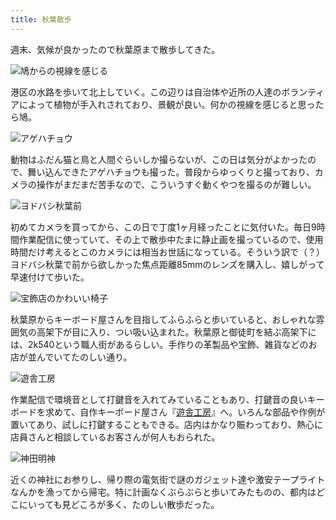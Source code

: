 ```yaml
---
title: 秋葉散歩
---
```

週末、気候が良かったので秋葉原まで散歩してきた。

![](https://lh5.googleusercontent.com/t1jNhJC8hBhDsubgvtQ3DVaOTXdTQJ2bJNHdJXSTUbFvkK8uIrf-AK7YRzOqPVt_Y2xx4VbF2-7HRqTXbfP1guqi89-HE8RDt9nYMG0h7h7P34dBdKguBrJdLQpd_E_sR8GxEsiIgIzDyxg6Y5U-EdbFsingALjyGvQjKMNW1FxtgWyei0xEOvQA7EAK_w "鳩からの視線を感じる")

港区の水路を歩いて北上していく。この辺りは自治体や近所の人達のボランティアによって植物が手入れされており、景観が良い。何かの視線を感じると思ったら鳩。

![](https://lh6.googleusercontent.com/L--vj2S8GDWivMj6N4W4_iTvgISDkFLMjpamuh4xTv15mG3R_6FGxDcx2NiWiG-9cj1Y2w1oZMwE6056LJ_MHYg79BkQw3FnwGTlYU88-kbZSdD9L0ZqATzGPM5Mc640X3ts77NcaalrlxHxfaptUYxdbXjyfVoE4DFMFospd_hBvnVl25MGgbkoWeaIYA "アゲハチョウ")

動物はふだん猫と鳥と人間ぐらいしか撮らないが、この日は気分がよかったので、舞い込んできたアゲハチョウも撮った。普段からゆっくりと撮っており、カメラの操作がまだまだ苦手なので、こういうすぐ動くやつを撮るのが難しい。

![](https://lh3.googleusercontent.com/5RfJpzHeu6OVOBRsuueMRnPWBhoUQ9gpc9TKr5vTob6We21mBJl4TptRWcKANraCouv9BTcofp2RmOBv1sdTfnFnEqDyCepINaDoDp6o60dcU4rJEDo9VpvNoRyb4Gyg9o_f0SQjheC_UtOLt5eUIjG7IKRy4Yyizt3Nh7CsPWm4Jxy5I-LOVdaiSlJ5mg "ヨドバシ秋葉前")

初めてカメラを買ってから、この日で丁度1ヶ月経ったことに気付いた。毎日9時間作業配信に使っていて、その上で散歩中たまに静止画を撮っているので、使用時間だけ考えるとこのカメラには相当お世話になっている。そういう訳で（？）ヨドバシ秋葉で前から欲しかった焦点距離85mmのレンズを購入し、嬉しがって早速付けて歩いた。

![](https://lh3.googleusercontent.com/c3aOquF6vAqvjZao-0yKgCvkILFo75mgJg0sVzaf2v7cNan4PMxYsLhFWKlg5vx02fLU7cM4PKA3mwNT_zqBPzZGyZMdHV3yoD1p8AHjQ5JdYAPFrFWyzzEyD50acwLUTitG99duigegWlAb6wDsNNNr3iikqXqD_JgGAhY4mPMAZYCgxE7xyGNbnyusNA "宝飾店のかわいい椅子")

秋葉原からキーボード屋さんを目指してふらふらと歩いていると、おしゃれな雰囲気の高架下が目に入り、つい吸い込まれた。秋葉原と御徒町を結ぶ高架下には、2k540という職人街があるらしい。手作りの革製品や宝飾、雑貨などのお店が並んでいてたのしい通り。

![](https://lh4.googleusercontent.com/X4blupzzrIRFwMhnr4IXZsw0fQhzdSH0tJCtozguJClcjkXbDYdihilPU0fOgK1-3aoMHqjCFcvX8bPWWw5elevngSM8RQ9HhYkIlV785kv9GLKeslXwyIaAnR2hBNw72seRq87PKq4IyzvxXAWHoAGzB09oeJb5j9Z8HDNT-vkaUyuxUJmYTslSEPB9fQ "遊舎工房")

作業配信で環境音として打鍵音を入れてみていることもあり、打鍵音の良いキーボードを求めて、自作キーボード屋さん『[遊舎工房](https://yushakobo.jp/)』へ。いろんな部品や作例が置いてあり、試しに打鍵することもできる。店内はかなり賑わっており、熱心に店員さんと相談しているお客さんが何人もおられた。

![](https://lh5.googleusercontent.com/wtNga2Z_dVet9ibFjtsIx6yHnCJadBB_VrSn_SxrED6QIS-uKATM7_WDcUChGVh3Rb1l6A3YX5lqxEXdA1f4PW7VGXZaoBt52DD8mKlX7ezn64ez8Sw8xNz-b3OEBXwFfTPuB-xRkos5w7S0Q5XY-FkFxuRRJ2ZKCLANGiYrkNfYgQseGU3jLHvy_W3Ucg "神田明神")

近くの神社にお参りし、帰り際の電気街で謎のガジェット達や激安テープライトなんかを漁ってから帰宅。特に計画なくぶらぶらと歩いてみたものの、都内はどこにいっても見どころが多く、たのしい散歩だった。
